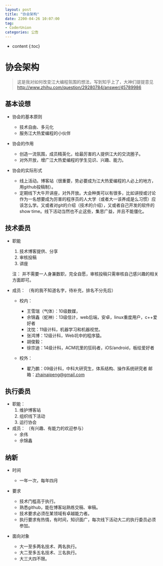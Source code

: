 ```yaml
---
layout: post
title: "协会架构"
date: 2200-04-26 10:07:00
tag: 
- CoderUnion
categories: 公告
---
```


* content
{:toc}

# 协会架构
>这是我对如何改变江大编程氛围的想法，写到知乎上了，大神们提提意见
>http://www.zhihu.com/question/29280784/answer/45789986


## 基本设想
- 协会的基本原则
	- 技术自由、多元化
	- 服务江大热爱编程的小伙伴

- 协会的作用
	- 创造一流氛围，成员精英化，给最厉害的人提供江大的交流圈子。
	- 对外开放，增广江大热爱编程的学生见识、兴趣、能力。

- 协会的实际形式
	- 线上活动。博客站（很重要，势必要成为江大热爱编程的人必上的地方，用github投稿制）。
	- 定期线下大牛开讲座，对外开放。大会种类可以有很多，比如讲授或讨论作为一名想要成为厉害的程序员的人大学（或者大一该养成是么习惯）应该怎么学。又或者对git的介绍（技术的介绍），又或者自己开发的软件的show time。线下活动当然也不止这些，集思广益，并且不能僵化。



## 技术委员
- 职能
	1. 技术博客提供、分享
	2. 审核投稿
	3. 讲座
	
	注： 并不需要一人身兼数职，完全自愿，审核投稿只需审核自己感兴趣的相关方面即可。
- 成员：
（有的我不知道名字，待补充，排名不分先后）
	- 校内：
		- 王雪瑞（气体）：10级数媒，
		- 佘锦鑫（蛇神）：13级信计，web后端，安卓，linux重度用户，c++爱好者
		- 沈忱：11级计科，机器学习和机器视觉。
		- 张鸿博：12级计科，Web坑中的程序猿。		
		- 胡俊毅：
		- 徐宗迪：14级计科，ACM坑里的狂码者，iOS/android，板绘爱好者	

	- 校外：
		- 翟乃鹏：09级计科，中科大研究生，体系结构、操作系统研究者 邮箱：zhainaipeng@gmail.com

## 执行委员
- 职能：
	1. 维护博客站
	2. 组织线下活动
	3. 运行协会
- 成员：
（有兴趣、有能力的欢迎参与）
	- 余伟
	- 佘锦鑫

## 纳新
- 时间
	- 一年一次，每年四月

- 要求
	- 技术门槛高于执行。
	- 熟悉github，能在博客站熟练交稿、审稿。
	- 技术要求必须在某领域有卓越能力者。
	- 执行要求有热情，有时间，知识面广，每次线下活动大二的执行委员必须参加。
	
- 面向对象
	- 大一至多两名技术、两名执行。
	- 大二至多五名技术、三名执行。
	- 大三大四不限。


